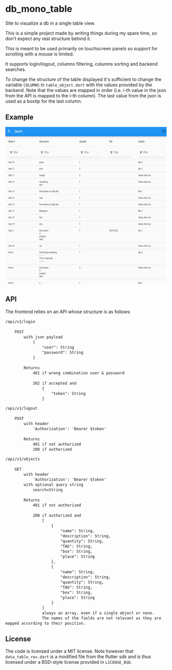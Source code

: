 # db_mono_table

Site to visualize a db in a single table view.

This is a simple project made by writing things during my spare time, so don't expect any real structure behind it.

This is meant to be used primarily on touchscreen panels so support for scrolling with a mouse is limited.

It supports login/logout, columns filtering, columns sorting and backend searches.

To change the structure of the table displayed it's sufficient to change the variable ```COLUMNS``` in ```table_object.dart``` with the values provided by the backend.
Note that the values are mapped in order (i.e. i-th value in the json from the API is mapped to the i-th column). The last value from the json is used as a boxtip for the last column.

## Example

<img src="screen/sample.gif" width="720" height="492" />

## API

The frontend relies on an API whose structure is as follows:

```(bash)
/api/v1/login

    POST
        with json payload
            {
                "user": String
                "password": String
            }

        Returns
            401 if wrong combination user & password
            
            202 if accepted and 
                {
                    "token": String
                }
```

```(bash)
/api/v1/logout

    POST
        with header 
            'Authorization': 'Bearer $token'
    
        Returns 
            401 if not authorized
            200 if authorized
```

```(bash)
/api/v1/objects

    GET
        with header 
            'Authorization': 'Bearer $token'
        with optional query string
            search=String
    
        Returns 
            401 if not authorized

            200 if authorized and 
                [
                    {
                        "name": String,
                        "description": String,
                        "quantity": String,
                        "TAG": String,
                        "box": String,
                        "place": String
                    },
                    {
                        "name": String,
                        "description": String,
                        "quantity": String,
                        "TAG": String,
                        "box": String,
                        "place": String
                    }
                ]
                always an array, even if a single object or none. 
                The names of the fields are not relevant as they are mapped according to their position.

```

## License

The code is licensed under a MIT license. Note however that ```data_table_rev.dart``` is a modified file from the flutter sdk and is thus licensed under a BSD-style license provided in ```LICENSE_BSD```.
